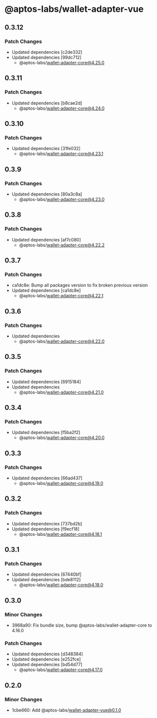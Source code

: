 # @aptos-labs/wallet-adapter-vue

## 0.3.12

### Patch Changes

- Updated dependencies [c2de332]
- Updated dependencies [99dc712]
  - @aptos-labs/wallet-adapter-core@4.25.0

## 0.3.11

### Patch Changes

- Updated dependencies [b8cae2d]
  - @aptos-labs/wallet-adapter-core@4.24.0

## 0.3.10

### Patch Changes

- Updated dependencies [31fe032]
  - @aptos-labs/wallet-adapter-core@4.23.1

## 0.3.9

### Patch Changes

- Updated dependencies [80a3c8a]
  - @aptos-labs/wallet-adapter-core@4.23.0

## 0.3.8

### Patch Changes

- Updated dependencies [af7c080]
  - @aptos-labs/wallet-adapter-core@4.22.2

## 0.3.7

### Patch Changes

- ca1dc8e: Bump all packages version to fix broken previous version
- Updated dependencies [ca1dc8e]
  - @aptos-labs/wallet-adapter-core@4.22.1

## 0.3.6

### Patch Changes

- Updated dependencies
  - @aptos-labs/wallet-adapter-core@4.22.0

## 0.3.5

### Patch Changes

- Updated dependencies [6915184]
- Updated dependencies
  - @aptos-labs/wallet-adapter-core@4.21.0

## 0.3.4

### Patch Changes

- Updated dependencies [f5ba2f2]
  - @aptos-labs/wallet-adapter-core@4.20.0

## 0.3.3

### Patch Changes

- Updated dependencies [66ad437]
  - @aptos-labs/wallet-adapter-core@4.19.0

## 0.3.2

### Patch Changes

- Updated dependencies [737bd2b]
- Updated dependencies [f9ecf18]
  - @aptos-labs/wallet-adapter-core@4.18.1

## 0.3.1

### Patch Changes

- Updated dependencies [67440bf]
- Updated dependencies [bde8112]
  - @aptos-labs/wallet-adapter-core@4.18.0

## 0.3.0

### Minor Changes

- 3968a90: Fix bundle size, bump @aptos-labs/wallet-adapter-core to 4.16.0

### Patch Changes

- Updated dependencies [d348384]
- Updated dependencies [e252fce]
- Updated dependencies [bd54d77]
  - @aptos-labs/wallet-adapter-core@4.17.0

## 0.2.0

### Minor Changes

- 1cbe660: Add @aptos-labs/wallet-adapter-vue@0.1.0

